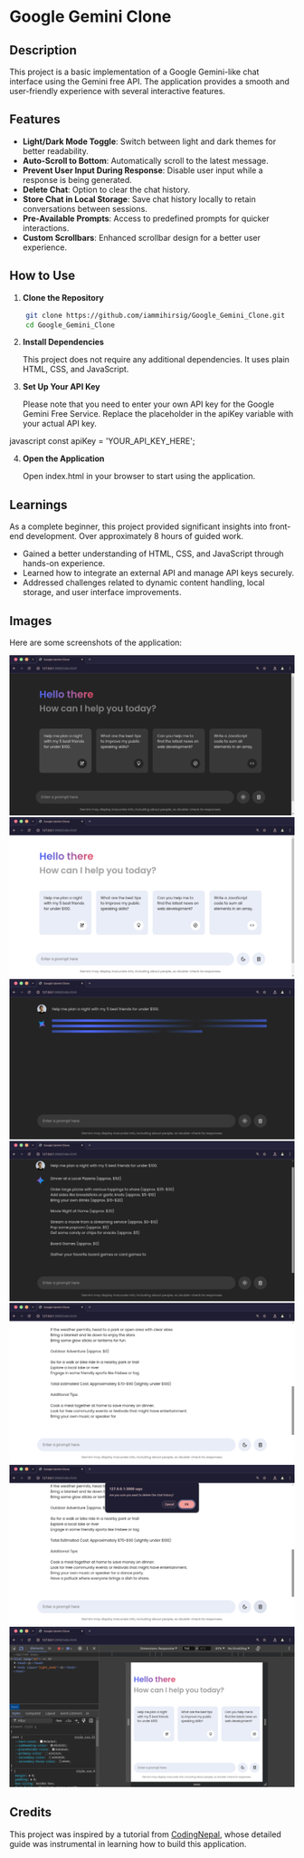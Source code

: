 # Google Gemini Clone

## Description

This project is a basic implementation of a Google Gemini-like chat interface using the Gemini free API. The application provides a smooth and user-friendly experience with several interactive features.

## Features

- **Light/Dark Mode Toggle**: Switch between light and dark themes for better readability.
- **Auto-Scroll to Bottom**: Automatically scroll to the latest message.
- **Prevent User Input During Response**: Disable user input while a response is being generated.
- **Delete Chat**: Option to clear the chat history.
- **Store Chat in Local Storage**: Save chat history locally to retain conversations between sessions.
- **Pre-Available Prompts**: Access to predefined prompts for quicker interactions.
- **Custom Scrollbars**: Enhanced scrollbar design for a better user experience.

## How to Use

1. **Clone the Repository**



```bash
    git clone https://github.com/iammihirsig/Google_Gemini_Clone.git
    cd Google_Gemini_Clone
```


2. **Install Dependencies**

    This project does not require any additional dependencies. It uses plain HTML, CSS, and JavaScript.

3. **Set Up Your API Key**

    Please note that you need to enter your own API key for the Google Gemini Free Service. Replace the placeholder in the apiKey variable with your actual API key.



javascript
    const apiKey = 'YOUR_API_KEY_HERE';



4. **Open the Application**

    Open index.html in your browser to start using the application.

## Learnings

As a complete beginner, this project provided significant insights into front-end development. Over approximately 8 hours of guided work.

- Gained a better understanding of HTML, CSS, and JavaScript through hands-on experience.
- Learned how to integrate an external API and manage API keys securely.
- Addressed challenges related to dynamic content handling, local storage, and user interface improvements.

## Images

Here are some screenshots of the application:

![Screenshot 1](/img/1.png)
![Screenshot 2](/img/6.png)
![Screenshot 3](/img/2.png)
![Screenshot 4](/img/3.png)
![Screenshot 5](/img/4.png)
![Screenshot 6](/img/5.png)
![Screenshot 7](/img/7.png)


## Credits

This project was inspired by a tutorial from [CodingNepal](https://youtu.be/31dmameWOR8?feature=shared), whose detailed guide was instrumental in learning how to build this application.
